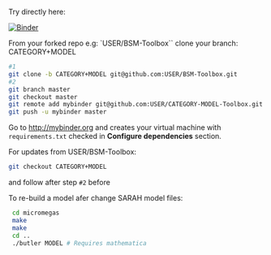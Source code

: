 Try directly here:

[![Binder](http://mybinder.org/badge.svg)](http://mybinder.org/repo/restrepo/SimplifiedDM-SDFDM-Toolbox)

From your forked repo e.g: `USER/BSM-Toolbox`` clone your branch: CATEGORY+MODEL

```bash
#1
git clone -b CATEGORY+MODEL git@github.com:USER/BSM-Toolbox.git
#2
git branch master
git checkout master
git remote add mybinder git@github.com:USER/CATEGORY-MODEL-Toolbox.git
git push -u mybinder master
```
Go to http://mybinder.org and creates your virtual machine with `requirements.txt` checked in __Configure dependencies__ section.

For updates from USER/BSM-Toolbox:

```bash
git checkout CATEGORY+MODEL
```
and follow after step `#2` before

To re-build a model  afer change SARAH model files:

```bash
 cd micromegas 
 make
 make
 cd ..
 ./butler MODEL # Requires mathematica
```

